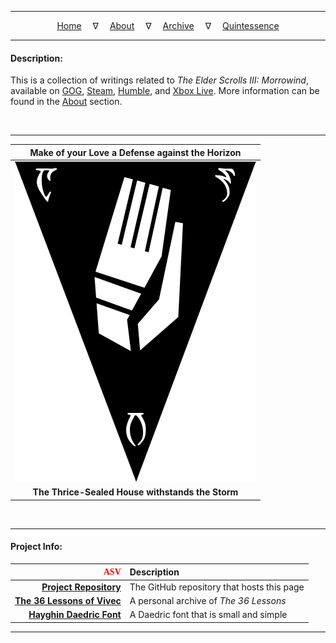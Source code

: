 
---

<!--- Local CSS Font Loading -->

<style>
@font-face {
    font-family: HayghinDaedric;
    src: url('assets/fonts/ttf/HayghinDaedric.ttf') format('truetype');
    font-weight: medium;
    font-style: normal;
}
</style>

<!--- Jekyll Page Links -->

<center>
<a href="index.html">Home</a>
&emsp;&nabla;&emsp;
<a href="documents/about/index.html">About</a>
&emsp;&nabla;&emsp;
<a href="documents/archive/index.html">Archive</a>
&emsp;&nabla;&emsp;
<a href="documents/quintessence/index.html">Quintessence</a>
</center>

<!--- Markdown Body Below: -->

---

#### Description:

This is a collection of writings related to *The Elder Scrolls III: Morrowind*, available on [GOG][1], [Steam][2], [Humble][3], and [Xbox Live][4]. More information can be found in the [About][5] section.

[1]: https://www.gog.com/game/the_elder_scrolls_iii_morrowind_goty_edition
[2]: https://store.steampowered.com/app/22320/The_Elder_Scrolls_III_Morrowind_Game_of_the_Year_Edition/
[3]: https://www.humblebundle.com/store/the-elder-scrolls-iii-morrowind-game-of-the-year-edition
[4]: https://www.xbox.com/en-us/games/store/The-Elder-Scrolls-III-Morrowind/BXVCFBJBNS17
[5]: documents/about/index.md

&emsp;

---

|  Make of your Love a Defense against the Horizon |
|:------------------------------------------------:|
| <img title="The Ghartok Trigon" alt="The Ghartok Trigon" src="assets/images/symbols/trigon_ghartok.svg" width="386" height="512"> |
| __The Thrice-Sealed House withstands the Storm__ |

&emsp;

---

#### Project Info:

| <span style="font-family:HayghinDaedric;color:red">ASV</span> | Description                                |
|---------------------------------:|:-------------------------------------------|
|      [__Project Repository__][6] | The GitHub repository that hosts this page |
| [__The 36 Lessons of Vivec__][7] | A personal archive of *The 36 Lessons*     |
|    [__Hayghin Daedric Font__][8] | A Daedric font that is small and simple    |

[6]: https://github.com/mmillar-bolis/MDunmeris
[7]: https://github.com/mmillar-bolis/The-36-Lessons-of-Vivec
[8]: https://github.com/mmillar-bolis/HayghinDaedricFont

---
